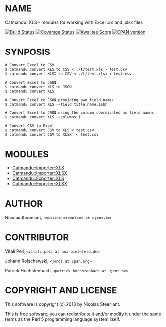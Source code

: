 # NAME

Catmandu::XLS - modules for working with Excel .xls and .xlsx files

[![Build Status](https://travis-ci.org/LibreCat/Catmandu-XLS.png)](https://travis-ci.org/LibreCat/Catmandu-XLS)
[![Coverage Status](https://coveralls.io/repos/LibreCat/Catmandu-XLS/badge.png?branch=devel)](https://coveralls.io/r/LibreCat/Catmandu-XLS?branch=devel)
[![Kwalitee Score](http://cpants.cpanauthors.org/dist/Catmandu-XLS.png)](http://cpants.cpanauthors.org/dist/Catmandu-XLS)
[![CPAN version](https://badge.fury.io/pl/Catmandu-XLS.png)](http://badge.fury.io/pl/Catmandu-XLS)

# SYNPOSIS

    # Convert Excel to CSV
    $ catmandu convert XLS to CSV < ./t/test.xls > test.csv
    $ catmandu convert XLSX to CSV < ./t/test.xlsx > test.csv

    # Convert Excel to JSON
    $ catmandu convert XLS to JSON
    $ catmandu convert XLS 

    # Convert Excel to JSON providing own field names
    $ catmandu convert XLS --field title,name,isbn

    # Convert Excel to JSON using the column coordinates as field names
    $ catmandu convert XLS --columns 1

    # Convert CSV to Excel
    $ catmandu convert CSV to XLS < test.csv
    $ catmandu convert CSV to XLSX  < test.csv

# MODULES

- [Catmandu::Importer::XLS](https://metacpan.org/pod/Catmandu::Importer::XLS)
- [Catmandu::Importer::XLSX](https://metacpan.org/pod/Catmandu::Importer::XLSX)
- [Catmandu::Exporter::XLS](https://metacpan.org/pod/Catmandu::Exporter::XLS)
- [Catmandu::Exporter::XLSX](https://metacpan.org/pod/Catmandu::Exporter::XLSX)

# AUTHOR

Nicolas Steenlant, `<nicolas.steenlant at ugent.be>`

# CONTRIBUTOR

Vitali Peil, `<vitali.peil at uni-bielefeld.de>`

Johann Rolschewski, `<jorol at cpan.org>`

Patrick Hochstenbach, `<patrick.hochstenbach at ugent.be>`

# COPYRIGHT AND LICENSE

This software is copyright (c) 2013 by Nicolas Steenlant.

This is free software; you can redistribute it and/or modify it under
the same terms as the Perl 5 programming language system itself.
